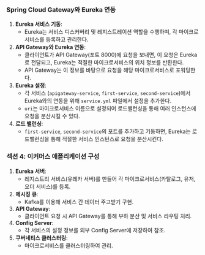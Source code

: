 ### Spring Cloud Gateway와 Eureka 연동 

1. **Eureka 서비스 기동**:
    - Eureka는 서비스 디스커버리 및 레지스트레이션 역할을 수행하며, 각 마이크로서비스를 등록하고 관리한다.
2. **API Gateway와 Eureka 연동**:
    - 클라이언트가 API Gateway(포트 8000)에 요청을 보내면, 이 요청은 Eureka로 전달되고, Eureka는 적절한 마이크로서비스의 위치 정보를 반환한다.
    - API Gateway는 이 정보를 바탕으로 요청을 해당 마이크로서비스로 포워딩한다.
3. **Eureka 설정**:
    - 각 서비스 (`apigateway-service`, `first-service`, `second-service`)에서 Eureka와의 연동을 위해 `service.yml` 파일에서 설정을 추가한다.
    - `uri`는 마이크로서비스 이름으로 설정되어 로드밸런싱을 통해 여러 인스턴스에 요청을 분산시킬 수 있다.
4. **로드 밸런싱**:
    - `first-service`, `second-service`의 포트를 추가하고 기동하면, Eureka는 로드밸런싱을 통해 적절한 서비스 인스턴스로 요청을 분산시킨다.

### 섹션 4: 이커머스 애플리케이션 구성 

1. **Eureka 서버**:
    - 레지스트리 서비스(유레카 서버)를 만들어 각 마이크로서비스(카탈로그, 유저, 오더 서비스)를 등록.
2. **메시징 큐**:
    - Kafka를 이용해 서비스 간 데이터 주고받기 구현.
3. **API Gateway**:
    - 클라이언트 요청 시 API Gateway를 통해 부하 분산 및 서비스 라우팅 처리.
4. **Config Server**:
    - 각 서비스의 설정 정보를 외부 Config Server에 저장하여 참조.
5. **쿠버네티스 클러스터링**:
    - 마이크로서비스를 클러스터링하여 관리.
